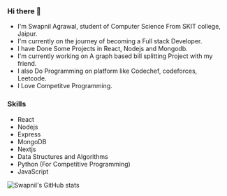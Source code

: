 ### Hi there 👋

* I'm Swapnil Agrawal, student of Computer Science From SKIT college, Jaipur.
* I'm currently on the journey of becoming a Full stack Developer. 
* I have Done Some Projects in React, Nodejs and Mongodb.
* I'm currently working on A graph based bill splitting Project with my friend.
* I also Do Programming on platform like Codechef, codeforces, Leetcode.
* I Love Competitve Programming.

### Skills 
* React
* Nodejs
* Express
* MongoDB
* Nextjs
* Data Structures and Algorithms
* Python (For Competitive Programming)
* JavaScript


![Swapnil's GitHub stats](https://github-readme-stats.vercel.app/api?username=code123-tech&show_icons=true&theme=radical)

<!--
**code123-tech/code123-tech** is a ✨ _special_ ✨ repository because its `README.md` (this file) appears on your GitHub profile.

Here are some ideas to get you started:

- 🔭 I’m currently working on ...
- 🌱 I’m currently learning ...
- 👯 I’m looking to collaborate on ...
- 🤔 I’m looking for help with ...
- 💬 Ask me about ...
- 📫 How to reach me: ...
- 😄 Pronouns: ...
- ⚡ Fun fact: ...
-->
